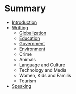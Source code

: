 # Summary

* [Introduction](README.md)
* [Writting](chapter1.md)
    * [Globalization](test_1.md)
    * [Education](education.md)
    * [Government](government.md)
    * [Environment](environment.md)
    * Crime
    * Animals
    * Language and Culture
    * Technology and Media
    * Women, Kids and Familis
    * Tourism
* [Speaking](second_chapter.md)

